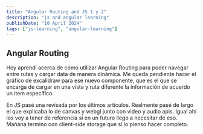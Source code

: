 ```yaml
---
title: "Angular Routing and JS 1 y 2"
description: "js and angular learning"
publishDate: "10 April 2024"
tags: ["js-learning", "angular-learning"]
---
```


## Angular Routing
Hoy aprendí acerca de cómo utilizar Angular Routing para poder navegar entre rutas y cargar data
de manera dinámica. Me queda pendiente hacer el gráfico de excalidraw para ese nuevo componente,
que es el que se encarga de cargar en una vista y ruta diferente la información de acuerdo un item específico.

En JS pasé una revisada por los últimos artículos. Realmente pasé de largo el que explicaba lo de canvas y webgl
junto con video y audio apis. Igual ahí los voy a tener de referencia si en un futuro llego a necesitar de eso.
Mañana termino con client-side storage que sí lo pienso hacer completo.
